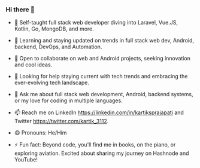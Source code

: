 ### Hi there 👋

- 🔭 Self-taught full stack web developer diving into Laravel, Vue.JS, Kotlin, Go, MongoDB, and more.

- 🌱 Learning and staying updated on trends in full stack web dev, Android, backend, DevOps, and Automation.

- 👯 Open to collaborate on web and Android projects, seeking innovation and cool ideas.

- 🤔 Looking for help staying current with tech trends and embracing the ever-evolving tech landscape.

- 💬 Ask me about full stack web development, Android, backend systems, or my love for coding in multiple languages.

- 📫 Reach me on LinkedIn https://linkedin.com/in/kartiksprajapati and Twitter https://twitter.com/kartik_3112.

- 😄 Pronouns: He/Him

- ⚡ Fun fact: Beyond code, you'll find me in books, on the piano, or exploring aviation. Excited about sharing my journey on Hashnode and YouTube!

<!--
**kartiksprajapati/kartiksprajapati** is a ✨ _special_ ✨ repository because its `README.md` (this file) appears on your GitHub profile.

Here are some ideas to get you started:

- 🔭 I’m currently working on ...
- 🌱 I’m currently learning ...
- 👯 I’m looking to collaborate on ...
- 🤔 I’m looking for help with ...
- 💬 Ask me about ...
- 📫 How to reach me: ...
- 😄 Pronouns: ...
- ⚡ Fun fact: ...
-->
